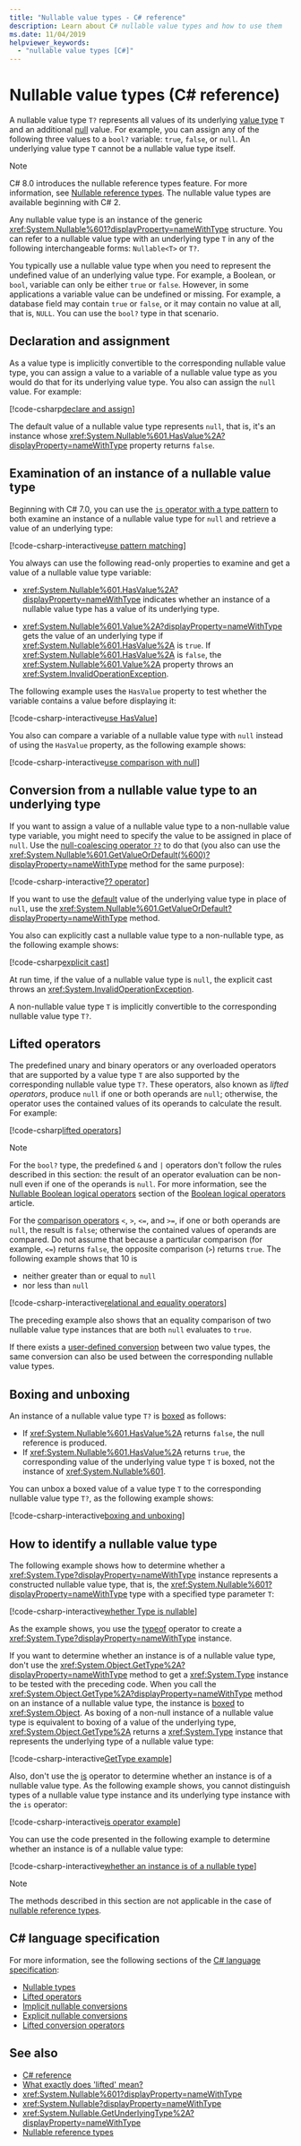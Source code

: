 ```yaml
---
title: "Nullable value types - C# reference"
description: Learn about C# nullable value types and how to use them
ms.date: 11/04/2019
helpviewer_keywords: 
  - "nullable value types [C#]"
---
```

# Nullable value types (C# reference)

A nullable value type `T?` represents all values of its underlying [value type](../keywords/value-types.md) `T` and an additional [null](../keywords/null.md) value. For example, you can assign any of the following three values to a `bool?` variable: `true`, `false`, or `null`. An underlying value type `T` cannot be a nullable value type itself.

> [!NOTE]
> C# 8.0 introduces the nullable reference types feature. For more information, see [Nullable reference types](../../nullable-references.md). The nullable value types are available beginning with C# 2.

Any nullable value type is an instance of the generic <xref:System.Nullable%601?displayProperty=nameWithType> structure. You can refer to a nullable value type with an underlying type `T` in any of the following interchangeable forms: `Nullable<T>` or `T?`.

You typically use a nullable value type when you need to represent the undefined value of an underlying value type. For example, a Boolean, or `bool`, variable can only be either `true` or `false`. However, in some applications a variable value can be undefined or missing. For example, a database field may contain `true` or `false`, or it may contain no value at all, that is, `NULL`. You can use the `bool?` type in that scenario.

## Declaration and assignment

As a value type is implicitly convertible to the corresponding nullable value type, you can assign a value to a variable of a nullable value type as you would do that for its underlying value type. You also can assign the `null` value. For example:

[!code-csharp[declare and assign](~/samples/csharp/language-reference/builtin-types/NullableValueTypes.cs#Declaration)]

The default value of a nullable value type represents `null`, that is, it's an instance whose <xref:System.Nullable%601.HasValue%2A?displayProperty=nameWithType> property returns `false`.

## Examination of an instance of a nullable value type

Beginning with C# 7.0, you can use the [`is` operator with a type pattern](../operators/type-testing-and-cast.md#type-testing-with-pattern-matching) to both examine an instance of a nullable value type for `null` and retrieve a value of an underlying type:

[!code-csharp-interactive[use pattern matching](~/samples/csharp/language-reference/builtin-types/NullableValueTypes.cs#PatternMatching)]

You always can use the following read-only properties to examine and get a value of a nullable value type variable:

- <xref:System.Nullable%601.HasValue%2A?displayProperty=nameWithType> indicates whether an instance of a nullable value type has a value of its underlying type.

- <xref:System.Nullable%601.Value%2A?displayProperty=nameWithType> gets the value of an underlying type if <xref:System.Nullable%601.HasValue%2A> is `true`. If <xref:System.Nullable%601.HasValue%2A> is `false`, the <xref:System.Nullable%601.Value%2A> property throws an <xref:System.InvalidOperationException>.

The following example uses the `HasValue` property to test whether the variable contains a value before displaying it:

[!code-csharp-interactive[use HasValue](~/samples/csharp/language-reference/builtin-types/NullableValueTypes.cs#HasValue)]

You also can compare a variable of a nullable value type with `null` instead of using the `HasValue` property, as the following example shows:

[!code-csharp-interactive[use comparison with null](~/samples/csharp/language-reference/builtin-types/NullableValueTypes.cs#CompareWithNull)]

## Conversion from a nullable value type to an underlying type

If you want to assign a value of a nullable value type to a non-nullable value type variable, you might need to specify the value to be assigned in place of `null`. Use the [null-coalescing operator `??`](../operators/null-coalescing-operator.md) to do that (you also can use the <xref:System.Nullable%601.GetValueOrDefault(%600)?displayProperty=nameWithType> method for the same purpose):

[!code-csharp-interactive[?? operator](~/samples/csharp/language-reference/builtin-types/NullableValueTypes.cs#NullCoalescing)]

If you want to use the [default](../keywords/default-values-table.md) value of the underlying value type in place of `null`, use the <xref:System.Nullable%601.GetValueOrDefault?displayProperty=nameWithType> method.

You also can explicitly cast a nullable value type to a non-nullable type, as the following example shows:

[!code-csharp[explicit cast](~/samples/csharp/language-reference/builtin-types/NullableValueTypes.cs#Cast)]

At run time, if the value of a nullable value type is `null`, the explicit cast throws an <xref:System.InvalidOperationException>.

A non-nullable value type `T` is implicitly convertible to the corresponding nullable value type `T?`.

## Lifted operators

The predefined unary and binary operators or any overloaded operators that are supported by a value type `T` are also supported by the corresponding nullable value type `T?`. These operators, also known as *lifted operators*, produce `null` if one or both operands are `null`; otherwise, the operator uses the contained values of its operands to calculate the result. For example:

[!code-csharp[lifted operators](~/samples/csharp/language-reference/builtin-types/NullableValueTypes.cs#LiftedOperator)]

> [!NOTE]
> For the `bool?` type, the predefined `&` and `|` operators don't follow the rules described in this section: the result of an operator evaluation can be non-null even if one of the operands is `null`. For more information, see the [Nullable Boolean logical operators](../operators/boolean-logical-operators.md#nullable-boolean-logical-operators) section of the [Boolean logical operators](../operators/boolean-logical-operators.md) article.

For the [comparison operators](../operators/comparison-operators.md) `<`, `>`, `<=`, and `>=`, if one or both operands are `null`, the result is `false`; otherwise the contained values of operands are compared. Do not assume that because a particular comparison (for example, `<=`) returns `false`, the opposite comparison (`>`) returns `true`. The following example shows that 10 is

- neither greater than or equal to `null`
- nor less than `null`

[!code-csharp-interactive[relational and equality operators](~/samples/csharp/language-reference/builtin-types/NullableValueTypes.cs#ComparisonOperators)]

The preceding example also shows that an equality comparison of two nullable value type instances that are both `null` evaluates to `true`.

If there exists a [user-defined conversion](../operators/user-defined-conversion-operators.md) between two value types, the same conversion can also be used between the corresponding nullable value types.

## Boxing and unboxing

An instance of a nullable value type `T?` is [boxed](../../programming-guide/types/boxing-and-unboxing.md) as follows:

- If <xref:System.Nullable%601.HasValue%2A> returns `false`, the null reference is produced.
- If <xref:System.Nullable%601.HasValue%2A> returns `true`, the corresponding value of the underlying value type `T` is boxed, not the instance of <xref:System.Nullable%601>.

You can unbox a boxed value of a value type `T` to the corresponding nullable value type `T?`, as the following example shows:

[!code-csharp-interactive[boxing and unboxing](~/samples/csharp/language-reference/builtin-types/NullableValueTypes.cs#Boxing)]

## How to identify a nullable value type

The following example shows how to determine whether a <xref:System.Type?displayProperty=nameWithType> instance represents a constructed nullable value type, that is, the <xref:System.Nullable%601?displayProperty=nameWithType> type with a specified type parameter `T`:

[!code-csharp-interactive[whether Type is nullable](~/samples/csharp/language-reference/builtin-types/NullableValueTypes.cs#IsTypeNullable)]

As the example shows, you use the [typeof](../operators/type-testing-and-cast.md#typeof-operator) operator to create a <xref:System.Type?displayProperty=nameWithType> instance.

If you want to determine whether an instance is of a nullable value type, don't use the <xref:System.Object.GetType%2A?displayProperty=nameWithType> method to get a <xref:System.Type> instance to be tested with the preceding code. When you call the <xref:System.Object.GetType%2A?displayProperty=nameWithType> method on an instance of a nullable value type, the instance is [boxed](#boxing-and-unboxing) to <xref:System.Object>. As boxing of a non-null instance of a nullable value type is equivalent to boxing of a value of the underlying type, <xref:System.Object.GetType%2A> returns a <xref:System.Type> instance that represents the underlying type of a nullable value type:

[!code-csharp-interactive[GetType example](~/samples/csharp/language-reference/builtin-types/NullableValueTypes.cs#GetType)]

Also, don't use the [is](../operators/type-testing-and-cast.md#is-operator) operator to determine whether an instance is of a nullable value type. As the following example shows, you cannot distinguish types of a nullable value type instance and its underlying type instance with the `is` operator:

[!code-csharp-interactive[is operator example](~/samples/csharp/language-reference/builtin-types/NullableValueTypes.cs#IsOperator)]

You can use the code presented in the following example to determine whether an instance is of a nullable value type:

[!code-csharp-interactive[whether an instance is of a nullable type](~/samples/csharp/language-reference/builtin-types/NullableValueTypes.cs#IsInstanceNullable)]

> [!NOTE]
> The methods described in this section are not applicable in the case of [nullable reference types](../../nullable-references.md).

## C# language specification

For more information, see the following sections of the [C# language specification](~/_csharplang/spec/introduction.md):

- [Nullable types](~/_csharplang/spec/types.md#nullable-types)
- [Lifted operators](~/_csharplang/spec/expressions.md#lifted-operators)
- [Implicit nullable conversions](~/_csharplang/spec/conversions.md#implicit-nullable-conversions)
- [Explicit nullable conversions](~/_csharplang/spec/conversions.md#explicit-nullable-conversions)
- [Lifted conversion operators](~/_csharplang/spec/conversions.md#lifted-conversion-operators)

## See also

- [C# reference](../index.md)
- [What exactly does 'lifted' mean?](https://blogs.msdn.microsoft.com/ericlippert/2007/06/27/what-exactly-does-lifted-mean/)
- <xref:System.Nullable%601?displayProperty=nameWithType>
- <xref:System.Nullable?displayProperty=nameWithType>
- <xref:System.Nullable.GetUnderlyingType%2A?displayProperty=nameWithType>
- [Nullable reference types](../../nullable-references.md)
